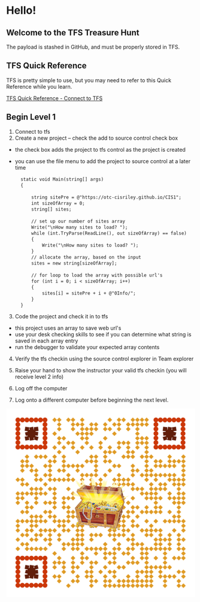 # Hello!

## Welcome to the TFS Treasure Hunt
The payload is stashed in GitHub, and must be properly stored in TFS.

## TFS Quick Reference
TFS is pretty simple to use, but you may need to refer to this Quick Reference while you learn.

[TFS Quick Reference - Connect to TFS](ConnecttoTFS.pdf)

## Begin Level 1
1.	Connect to tfs
2.	Create a new project – check the add to source control check box
- the check box adds the project to tfs control as the project is created
- you can use the file menu to add the project to source control at a later time

        static void Main(string[] args)
        {
        
            string sitePre = @"https://otc-cisriley.github.io/CIS1";
            int sizeOfArray = 0;
            string[] sites;

            // set up our number of sites array
            Write("\nHow many sites to load? ");
            while (int.TryParse(ReadLine(), out sizeOfArray) == false)
            {
                Write("\nHow many sites to load? ");
            }
            // allocate the array, based on the input
            sites = new string[sizeOfArray];

            // for loop to load the array with possible url's
            for (int i = 0; i < sizeOfArray; i++)
            {
                sites[i] = sitePre + i + @"0Info/";
            }
        }



3.	Code the project and check it in to tfs
- this project uses an array to save web url's
- use your desk checking skills to see if you can determine what string is saved in each array entry
- run the debugger to validate your expected array contents
4.	Verify the tfs checkin using the source control explorer in Team explorer
5.	Raise your hand to show the instructor your valid tfs checkin (you will receive level 2 info)
 
6.	Log off the computer
7.	Log onto a different computer before beginning the next level.

![TFS Treasure](qr-treasure.png)
